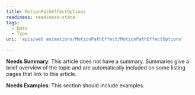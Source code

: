 ```yaml
---
title: MotionPathEffectOptions
readiness: readiness-state
tags:
  - Data
  - Type
uri: 'apis/web animations/MotionPathEffect/MotionPathEffectOptions'

---
```

**Needs Summary**: This article does not have a summary. Summaries give a brief overview of the topic and are automatically included on some listing pages that link to this article.

**Needs Examples**: This section should include examples.

